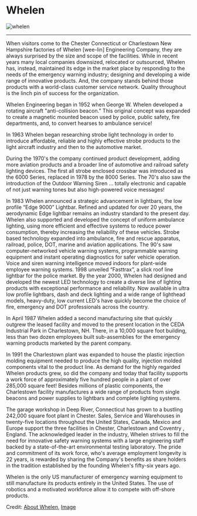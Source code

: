 # Whelen

![whelen](http://www.kdbco.com/wp-content/uploads/2011/03/whelen_img.png)

---

When visitors come to the Chester Connecticut or Charlestown New Hampshire factories of Whelen [wee-lin] Engineering Company, they are always surprised by the size and scope of the facilities. While in recent years many local companies downsized, relocated or outsourced, Whelen has, instead, maintained its edge in the market place by responding to the needs of the emergency warning industry; designing and developing a wide range of innovative products. And, the company stands behind those products with a world-class customer service network. Quality throughout is the linch pin of success for the organization.

Whelen Engineering began in 1952 when George W. Whelen developed a rotating aircraft "anti-collision beacon." This original concept was expanded to create a magnetic mounted beacon used by police, public safety, fire departments, and, to convert hearses to ambulance service!

In 1963 Whelen began researching strobe light technology in order to introduce affordable, reliable and highly effective strobe products to the light aircraft industry and then to the automotive market.

During the 1970's the company continued product development, adding more aviation products and a broader line of automotive and railroad safety lighting devices. The first all strobe enclosed crossbar was introduced as the 6000 Series, replaced in 1978 by the 8000 Series. The 70's also saw the introduction of the Outdoor Warning Siren ... totally electronic and capable of not just warning tones but also high-powered voice messages!

In 1983 Whelen announced a strategic advancement in lightbars, the low profile “Edge 9000” Lightbar. Refined and updated for over 20 years, the aerodynamic Edge lightbar remains an industry standard to the present day. Whelen also supported and developed the concept of uniform ambulance lighting, using more efficient and effective systems to reduce power consumption, thereby increasing the reliability of these vehicles. Strobe based technology expanded into ambulance, fire and rescue apparatus, railroad, police, DOT, marine and aviation applications. The 90's saw computer-networked vehicle warning systems, programmable warning equipment and instant operating diagnostics for safer vehicle operation. Voice and siren warning intelligence moved indoors for plant-wide employee warning systems. 1998 unveiled “Fasttrax”, a slick roof line lightbar for the police market. By the year 2000, Whelen had designed and developed the newest LED technology to create a diverse line of lighting products with exceptional	performance and reliability. Now available in ultra low profile lightbars, dash and deck lighting and a wide range of lighthead models, heavy-duty, low current LED's have quickly become the choice of fire, emergency and DOT professionals across the country.

In April 1987 Whelen added a second manufacturing site that quickly outgrew the leased facility and moved to the present location in the CEDA Industrial Park in Charlestown, NH. There, in a 10,000 square foot building, less than two dozen employees built sub-assemblies for the emergency warning products marketed by the parent company.

In 1991 the Charlestown plant was expanded to house the plastic injection molding equipment needed to produce the high quality, injection molded components vital to the product line. As demand for the highly regarded Whelen products grew, so did the company and today that facility supports a work force of approximately five hundred people in a plant of over 285,000 square feet! Besides millions of plastic components, the Charlestown facility manufactures a wide range of products from single beacons and power supplies to lightbars and complete lighting systems.

The garage workshop in Deep River, Connecticut has grown to a bustling 242,000 square foot plant in Chester. Sales, Service and Warehouses in twenty-five locations throughout the United States, Canada, Mexico and Europe support the three facilities in Chester, Charlestown and Coventry , England. The acknowledged leader in the industry, Whelen strives to fill the need for innovative safety warning systems with a large engineering staff backed by a state-of-the-art environmental testing laboratory. The pride and commitment of its work force, who's average employment longevity is 22 years, is rewarded by sharing the Company's benefits as share holders in the tradition established by the founding Whelen's fifty-six years ago.

Whelen is the only US manufacturer of emergency warning equipment to still manufacture its products entirely in the United States. The use of robotics and a motivated workforce allow it to compete with off-shore products.

Credit: [About Whelen](http://www.whelen.com/history), [Image](http://www.kdbco.com/category/whelen-engineering/)
